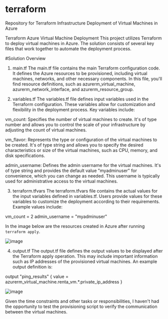 # terraform
Repository for Terraform Infrastructure Deployment of Virtual Machines in Azure

Terraform Azure Virtual Machine Deployment
This project utilizes Terraform to deploy virtual machines in Azure. The solution consists of several key files that work together to automate the deployment process.

#Solution Overview
1. main.tf
The main.tf file contains the main Terraform configuration code. It defines the Azure resources to be provisioned, including virtual machines, networks, and other necessary components. In this file, you'll find resource definitions, such as azurerm_virtual_machine, azurerm_network_interface, and azurerm_resource_group.

2. variables.tf
The variables.tf file defines input variables used in the Terraform configuration. These variables allow for customization and flexibility in the deployment process. Key variables include:

vm_count: Specifies the number of virtual machines to create. It's of type number and allows you to control the scale of your infrastructure by adjusting the count of virtual machines.

vm_flavor: Represents the type or configuration of the virtual machines to be created. It's of type string and allows you to specify the desired characteristics or size of the virtual machines, such as CPU, memory, and disk specifications.

admin_username: Defines the admin username for the virtual machines. It's of type string and provides the default value "myadminuser" for convenience, which you can change as needed. This username is typically used for administrative access to the virtual machines.

3. terraform.tfvars
The terraform.tfvars file contains the actual values for the input variables defined in variables.tf. Users provide values for these variables to customize the deployment according to their requirements. Example values include:

vm_count = 2
admin_username = "myadminuser"

In the image below are the resources created in Azure after running `terraform apply`.

![image](https://github.com/MariusRenta/terraform/assets/40556232/78e9f203-c94d-417a-bc11-2bed4c3959cd)



4. output.tf
The output.tf file defines the output values to be displayed after the Terraform apply operation. This may include important information such as IP addresses of the provisioned virtual machines. An example output definition is:


output "ping_results" {
  value = azurerm_virtual_machine.renta_vm.*.private_ip_address
}


![image](https://github.com/MariusRenta/terraform/assets/40556232/8982f3ec-c73b-4f3e-b2f1-894fe1c35ba7)

Given the time constraints and other tasks or responsibilities, I haven't had the opportunity to test the provisioning script to verify the communication between the virtual machines.
